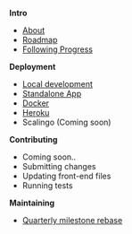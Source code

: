 **Intro**
* [About](/OpenTechFund/opentech.fund/wiki)
* [Roadmap](/OpenTechFund/opentech.fund/wiki/Roadmap)
* [Following Progress](/OpenTechFund/opentech.fund/wiki/Following-progress)

**Deployment**

* [Local development](/OpenTechFund/opentech.fund/wiki/Local-development-environment)
* [Standalone App](/OpenTechFund/opentech.fund/wiki/Deployment:-Standalone-App)
* [Docker](/OpenTechFund/opentech.fund/wiki/Deployment:-Docker)
* [Heroku](/OpenTechFund/opentech.fund/wiki/Deployment:-Heroku)
* Scalingo (Coming soon)

**Contributing**

*  Coming soon..
*  Submitting changes
*  Updating front-end files
*  Running tests

**Maintaining**

* [Quarterly milestone rebase](https://github.com/OpenTechFund/opentech.fund/wiki/Quarterly-milestone-rebase) 

